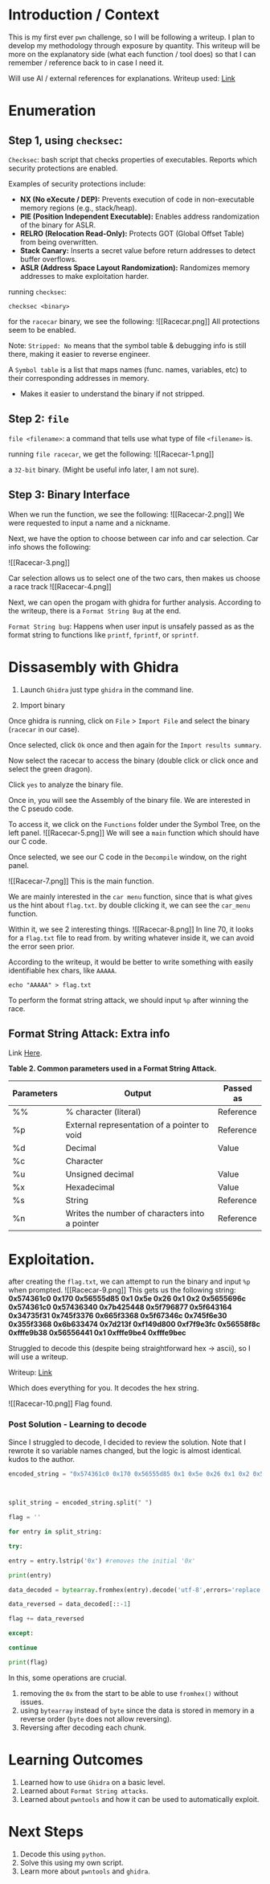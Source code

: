 # Introduction / Context
This is my first ever `pwn` challenge, so I will be following a writeup. I plan to develop my methodology through exposure by quantity.
This writeup will be more on the explanatory side (what each function / tool does) so that I can remember / reference back to in case I need it.

Will use AI / external references for explanations.
Writeup used: [Link](https://justus-njogu.medium.com/racecar-hack-the-box-write-up-a5d443a33d11)

# Enumeration

## Step 1, using `checksec`:

`Checksec`: bash script that checks properties of executables. Reports which security protections are enabled.

Examples of security protections include:
- **NX (No eXecute / DEP):** Prevents execution of code in non-executable memory regions (e.g., stack/heap).
- **PIE (Position Independent Executable):** Enables address randomization of the binary for ASLR.
- **RELRO (Relocation Read-Only):** Protects GOT (Global Offset Table) from being overwritten.
- **Stack Canary:** Inserts a secret value before return addresses to detect buffer overflows.
- **ASLR (Address Space Layout Randomization):** Randomizes memory addresses to make exploitation harder.

running `checksec`:

```shell
checksec <binary>
```

for the `racecar` binary, we see the following:
![[Racecar.png]]
All protections seem to be enabled.

Note: `Stripped: No` means that the symbol table & debugging info is still there, making it easier to reverse engineer.

A `Symbol table` is a list that maps names (func. names, variables, etc) to their corresponding addresses in memory.
- Makes it easier to understand the binary if not stripped.

## Step 2: `file` 

`file <filename>`: a command that tells use what type of file `<filename>` is.

running `file racecar`, we get the following:
![[Racecar-1.png]]

a `32-bit` binary. (Might be useful info later, I am not sure).

## Step 3: Binary Interface

When we run the function, we see the following:
![[Racecar-2.png]]
We were requested to input a name and a nickname.

Next, we have the option to choose between car info and car selection. Car info shows the following:

![[Racecar-3.png]]

Car selection allows us to select one of the two cars, then makes us choose a race track
![[Racecar-4.png]]

Next, we can open the progam with ghidra for further analysis.
According to the writeup, there is a `Format String Bug` at the end.

`Format String bug`: Happens when user input is unsafely passed as as the format string to functions like `printf`, `fprintf`, or `sprintf`.


# Dissasembly with Ghidra

1. Launch `Ghidra`
just type `ghidra` in the command line.

2. Import binary

Once ghidra is running, click on `File` > `Import File` and select the binary (`racecar` in our case). 

Once selected, click `Ok` once and then again for the `Import results summary`.

Now select the racecar to access the binary (double click or click once and select the green dragon).

Click `yes` to analyze the binary file.

Once in, you will see the Assembly of the binary file. We are interested in the C pseudo code.

To access it, we click on the `Functions` folder under the Symbol Tree, on the left panel.
![[Racecar-5.png]]
We will see a `main` function which should have our C code.

Once selected, we see our C code in the `Decompile` window, on the right panel.

![[Racecar-7.png]]
This is the main function.

We are mainly interested in the `car menu` function, since that is what gives us the hint about `flag.txt`.
by double clicking it, we can see the `car_menu` function.

Within it, we see 2 interesting things.
![[Racecar-8.png]]
In line 70, it looks for a `flag.txt` file to read from. by writing whatever inside it, we can avoid the error seen prior.

According to the writeup, it would be better to write something with easily identifiable hex chars, like `AAAAA`.
```shell
echo "AAAAA" > flag.txt
```

To perform the format string attack, we should input `%p` after winning the race.

##  Format String Attack: Extra info
Link [Here](https://owasp.org/www-community/attacks/Format_string_attack).

**Table 2. Common parameters used in a Format String Attack.**

|Parameters|Output|Passed as|
|---|---|---|
|%%|% character (literal)|Reference|
|%p|External representation of a pointer to void|Reference|
|%d|Decimal|Value|
|%c|Character||
|%u|Unsigned decimal|Value|
|%x|Hexadecimal|Value|
|%s|String|Reference|
|%n|Writes the number of characters into a pointer|Reference|
# Exploitation.

after creating the `flag.txt`, we can attempt to run the binary and input `%p` when prompted.
![[Racecar-9.png]]
This gets us the following string:
	**0x574361c0 0x170 0x56555d85 0x1 0x5e 0x26 0x1 0x2 0x5655696c 0x574361c0 0x57436340 0x7b425448 0x5f796877 0x5f643164 0x34735f31 0x745f3376 0x665f3368 0x5f67346c 0x745f6e30 0x355f3368 0x6b633474 0x7d213f 0xf149d800 0xf7f9e3fc 0x56558f8c 0xfffe9b38 0x56556441 0x1 0xfffe9be4 0xfffe9bec**

Struggled to decode this (despite being straightforward hex -> ascii), so I will use a writeup.

Writeup: [Link](https://blog.x3ric.com/posts/HackTheBox-RaceCar-Challenge/)

Which does everything for you. It decodes the hex string.

![[Racecar-10.png]]
Flag found.
### Post Solution - Learning to decode

Since I struggled to decode, I decided to review the solution. Note that I rewrote it so variable names changed, but the logic is almost identical. kudos to the author.

```python
encoded_string = "0x574361c0 0x170 0x56555d85 0x1 0x5e 0x26 0x1 0x2 0x5655696c 0x574361c0 0x57436340 0x7b425448 0x5f796877 0x5f643164 0x34735f31 0x745f3376 0x665f3368 0x5f67346c 0x745f6e30 0x355f3368 0x6b633474 0x7d213f 0xf149d800 0xf7f9e3fc 0x56558f8c 0xfffe9b38 0x56556441 0x1 0xfffe9be4 0xfffe9bec"

  

split_string = encoded_string.split(" ")

flag = ''

for entry in split_string:

try:

entry = entry.lstrip('0x') #removes the initial '0x'

print(entry)

data_decoded = bytearray.fromhex(entry).decode('utf-8',errors='replace')

data_reversed = data_decoded[::-1]

flag += data_reversed

except:

continue

print(flag)
```

In this, some operations are crucial.
1. removing the `0x` from the start to be able to use `fromhex()` without issues.
2. using `bytearray` instead of `byte` since the data is stored in memory in a reverse order (`byte` does not allow reversing).
3. Reversing after decoding each chunk.

# Learning Outcomes

1. Learned how to use `Ghidra` on a basic level.
2. Learned about `Format String attacks`.
3. Learned about `pwntools` and how it can be used to automatically exploit.

# Next Steps

1. Decode this using `python`.
2. Solve this using my own script.
3. Learn more about `pwntools` and `ghidra`.


